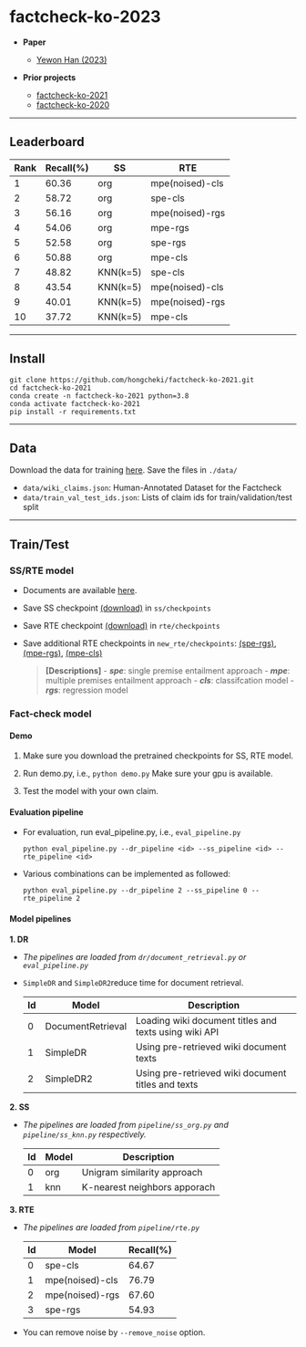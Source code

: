# factcheck-ko-2023
- **Paper**
    - [Yewon Han (2023)](https://www.notion.so/Fact-check-automation-b40c30af59a9412caff8da59e4e12921)

- **Prior projects**
    - [factcheck-ko-2021](https://github.com/hongcheki/factcheck-ko-2021)
    - [factcheck-ko-2020](https://github.com/ozmig77/factcheck-ko-2020)

---
## Leaderboard

|Rank|Recall(%)|SS|RTE
|---|---|---|---
|1|60.36|org|mpe(noised)-cls
|2|58.72|org|spe-cls
|3|56.16|org|mpe(noised)-rgs
|4|54.06|org|mpe-rgs
|5|52.58|org|spe-rgs
|6|50.88|org|mpe-cls
|7|48.82|KNN(k=5)|spe-cls
|8|43.54|KNN(k=5)|mpe(noised)-cls
|9|40.01|KNN(k=5)|mpe(noised)-rgs
|10|37.72|KNN(k=5)|mpe-cls

---
## Install
```
git clone https://github.com/hongcheki/factcheck-ko-2021.git
cd factcheck-ko-2021
conda create -n factcheck-ko-2021 python=3.8
conda activate factcheck-ko-2021
pip install -r requirements.txt
```

---
## Data

Download the data for training [here](https://drive.google.com/drive/folders/1cYJejZ6gxT7TARy7BtWN77384VgYmjoE?usp=sharing). Save the files in `./data/`
- `data/wiki_claims.json`: Human-Annotated Dataset for the Factcheck
- `data/train_val_test_ids.json`: Lists of claim ids for train/validation/test split

---
## Train/Test
### SS/RTE model
- Documents are available [here](https://github.com/hongcheki/factcheck-ko-2021).
- Save SS checkpoint [(download)](https://drive.google.com/file/d/1-XuWTl2PKtfrCJMwxwlhq91O9xr86VVp/view?usp=sharing) in `ss/checkpoints`
- Save RTE checkpoint [(download)](https://drive.google.com/file/d/14InhVylKC05i2POo6gGBNXjb9EDp2Nlk/view?usp=sharing) in `rte/checkpoints`
- Save additional RTE checkpoints in `new_rte/checkpoints`: [(spe-rgs)](https://drive.google.com/file/d/1Qsd1Aq3daLndqh5r03dc3d3bE1vhsGIr/view?usp=sharing), [(mpe-rgs)](https://drive.google.com/file/d/1Pgf2LHp_IQfyCaViB44O91PAwx4Xdras/view?usp=sharing), [(mpe-cls)](https://drive.google.com/file/d/1QrYEMGfZL0MxkcytREvgB9damWiAAlix/view?usp=sharing)
    

    > **[Descriptions]**
        - ***spe***: single premise entailment approach
        - ***mpe***: multiple premises entailment approach
        - ***cls***: classifcation model
        - ***rgs***: regression model


### Fact-check model

#### Demo
1. Make sure you download the pretrained checkpoints for SS, RTE model.

2. Run demo.py, i.e., `python demo.py` Make sure your gpu is available.

3. Test the model with your own claim.


#### Evaluation pipeline
- For evaluation, run eval_pipeline.py, i.e., `eval_pipeline.py`
    ```
    python eval_pipeline.py --dr_pipeline <id> --ss_pipeline <id> --rte_pipeline <id>
    ```
- Various combinations can be implemented as followed:

    ```
    python eval_pipeline.py --dr_pipeline 2 --ss_pipeline 0 --rte_pipeline 2
    ```


#### Model pipelines


**1. DR**
- *The pipelines are loaded from `dr/document_retrieval.py` or `eval_pipeline.py`*
- `SimpleDR` and `SimpleDR2`reduce time for document retrieval.

    |Id|Model|Description|
    |---|---|---|
    |0|DocumentRetrieval|Loading wiki document titles and texts using wiki API|
    |1|SimpleDR|Using pre-retrieved wiki document texts|
    |2|SimpleDR2|Using pre-retrieved wiki document titles and texts|


**2. SS**
- *The pipelines are loaded from `pipeline/ss_org.py` and `pipeline/ss_knn.py` respectively.*

  |Id|Model|Description|
  |---|---|---|
  |0|org|Unigram similarity approach|
  |1|knn|K-nearest neighbors apporach|


**3. RTE**
- *The pipelines are loaded from `pipeline/rte.py`*

    |Id|Model|Recall(%)|
    |---|---|---|
    |0|spe-cls|64.67|
    |1|mpe(noised)-cls|76.79|
    |2|mpe(noised)-rgs|67.60|
    |3|spe-rgs|54.93|


- You can remove noise by `--remove_noise` option.